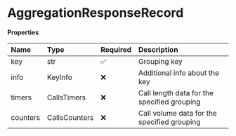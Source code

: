 # AggregationResponseRecord

**Properties**

| Name     | Type          | Required | Description                                 |
| :------- | :------------ | :------- | :------------------------------------------ |
| key      | str           | ✅       | Grouping key                                |
| info     | KeyInfo       | ❌       | Additional info about the key               |
| timers   | CallsTimers   | ❌       | Call length data for the specified grouping |
| counters | CallsCounters | ❌       | Call volume data for the specified grouping |

<!-- This file was generated by liblab | https://liblab.com/ -->
